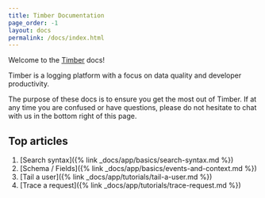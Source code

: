 ```yaml
---
title: Timber Documentation
page_order: -1
layout: docs
permalink: /docs/index.html
---
```


Welcome to the [Timber](https://timber.io) docs!

Timber is a logging platform with a focus on data quality and developer productivity.

The purpose of these docs is to ensure you get the most out of Timber. If at any time
you are confused or have questions, please do not hesitate to chat with us in the bottom
right of this page.


## Top articles

1. [Search syntax]({% link _docs/app/basics/search-syntax.md %})
2. [Schema / Fields]({% link _docs/app/basics/events-and-context.md %})
3. [Tail a user]({% link _docs/app/tutorials/tail-a-user.md %})
4. [Trace a request]({% link _docs/app/tutorials/trace-request.md %})
